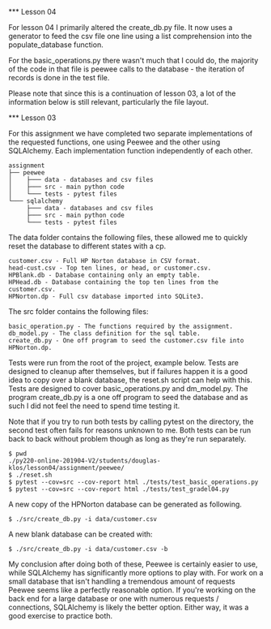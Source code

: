 *** Lesson 04

For lesson 04 I primarily altered the create_db.py file.  It now uses a
generator to feed the csv file one line using a list comprehension into
the populate_database function.

For the basic_operations.py there wasn't much that I could do, the majority of
the code in that file is peewee calls to the database - the iteration of
records is done in the test file.

Please note that since this is a continuation of lesson 03, a lot of the
information below is still relevant, particularly the file layout.

*** Lesson 03

For this assignment we have completed two separate implementations
of the requested functions, one using Peewee and the other using
SQLAlchemy.  Each implementation function independently of each other.

```
assignment
├── peewee
│    ├─── data - databases and csv files
│    ├─── src - main python code
│    └─── tests - pytest files
└─── sqlalchemy
     ├─── data - databases and csv files
     ├─── src - main python code
     └─── tests - pytest files
```

The data folder contains the following files, these allowed me to 
quickly reset the database to different states with a cp.
```
customer.csv - Full HP Norton database in CSV format.
head-cust.csv - Top ten lines, or head, or customer.csv.
HPBlank.db - Database containing only an empty table.
HPHead.db - Database containing the top ten lines from the customer.csv.
HPNorton.dp - Full csv database imported into SQLite3.
```


The src folder contains the following files:
```
basic_operation.py - The functions required by the assignment.
db_model.py - The class definition for the sql table.
create_db.py - One off program to seed the customer.csv file into HPNorton.dp.
```

Tests were run from the root of the project, example below.  Tests are designed
to cleanup after themselves, but if failures happen it is a good idea to
copy over a blank database, the reset.sh script can help with this.
Tests are designed to cover basic_operations.py and dm_model.py.  The program
create_db.py is a one off program to seed the database and as such I did not
feel the need to spend time testing it.

Note that if you try to run both tests by calling pytest on the directory, the
second test often fails for reasons unknown to me.  Both tests can be run
back to back without problem though as long as they're run separately.

```
$ pwd
./py220-online-201904-V2/students/douglas-klos/lesson04/assignment/peewee/
$ ./reset.sh
$ pytest --cov=src --cov-report html ./tests/test_basic_operations.py
$ pytest --cov=src --cov-report html ./tests/test_gradel04.py
```

A new copy of the HPNorton database can be generated as following.
```
$ ./src/create_db.py -i data/customer.csv
```

A new blank database can be created with:
```
$ ./src/create_db.py -i data/customer.csv -b
```

My conclusion after doing both of these, Peewee is certainly easier to use, 
while SQLAlchemy has significantly more options to play with.  For work on a
small database that isn't handling a tremendous amount of requests Peewee seems
like a perfectly reasonable option.  If you're working on the back end for a
large database or one with numerous requests / connections, SQLAlchemy is likely
the better option.  Either way, it was a good exercise to practice both.